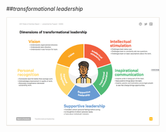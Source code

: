 <!-- .slide: data-background="resources/footer.svg" data-background-size="contain" data-background-position="bottom"  -->

##_transformational leadership_

<img class="plain" width="80%" height="80%" src="resources/transformational-leadership-dimensions.png" />


<br/>
<br/>
<br/>
<br/>
<br/>
<br/>
<br/>
<br/>
<br/>
<br/>
<br/>
<br/>
<br/>
<br/>
<br/>
<br/>
<br/>
<br/>

<aside class="notes">
  <p>
  </p>
  <p>
  </p>
</aside>
